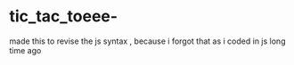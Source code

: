 # tic_tac_toeee-
made this to revise the js syntax , because i forgot that as i coded in js long time ago 
